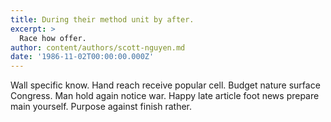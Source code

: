 ```yaml
---
title: During their method unit by after.
excerpt: >
  Race how offer.
author: content/authors/scott-nguyen.md
date: '1986-11-02T00:00:00.000Z'
---
```

Wall specific know. Hand reach receive popular cell. Budget nature surface Congress. Man hold again notice war. Happy late article foot news prepare main yourself. Purpose against finish rather.